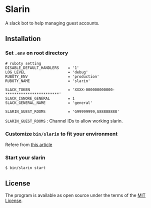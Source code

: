 # Slarin

A slack bot to help managing guest accounts.

## Installation

### Set `.env` on root directory

```
# ruboty setting
DISABLE_DEFAULT_HANDLERS    = '1'
LOG_LEVEL                   = 'debug'
RUBOTY_ENV                  = 'production'
RUBOTY_NAME                 = 'slarin'

SLACK_TOKEN                 = 'XXXX-000000000000-************************'
SLACK_IGNORE_GENERAL        = 1
SLACK_GENERAL_NAME          = 'general'

SLARIN_GUEST_ROOMS          = 'G99999999,G88888888'
```

`SLARIN_GUEST_ROOMS` : Channel IDs to allow working slarin.

### Customize `bin/slarin` to fit your environment

Refere from [this article](http://yono.hatenablog.jp/entry/20130304/1362366235)

### Start your slarin

`$ bin/slarin start`

## License

The program is available as open source under the terms of the [MIT License](http://opensource.org/licenses/MIT).
